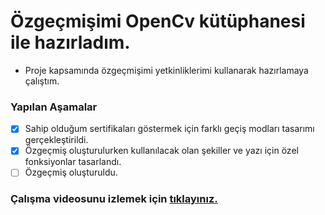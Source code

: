 # Özgeçmişimi OpenCv kütüphanesi ile hazırladım.

- Proje kapsamında özgeçmişimi yetkinliklerimi kullanarak hazırlamaya çalıştım. 

### Yapılan Aşamalar

- [x] Sahip olduğum sertifikaları göstermek için farklı geçiş modları tasarımı gerçekleştirildi.
- [x] Özgeçmiş oluşturulurken kullanılacak olan şekiller ve yazı için özel fonksiyonlar tasarlandı.
- [ ] Özgeçmiş oluşturuldu.

### Çalışma videosunu izlemek için [tıklayınız.](https://www.youtube.com/watch?v=dZ6PKlnR7ro&t=1s)



